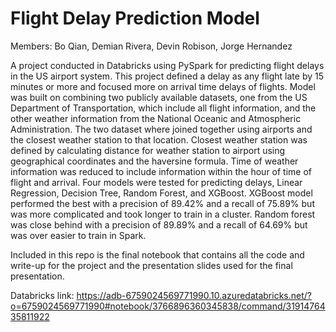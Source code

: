 # Flight Delay Prediction Model
Members: Bo Qian, Demian Rivera, Devin Robison, Jorge Hernandez

A project conducted in Databricks using PySpark for predicting flight delays in the US airport system. This project defined a delay as any flight late by 15 minutes or more and focused more on arrival time delays of flights. Model was built on combining two publicly available datasets, one from the US Department of Transportation, which include all flight information, and the other weather information from the National Oceanic and Atmospheric Administration. The two dataset where joined together using airports and the closest weather station to that location. Closest weather station was defined by calculating distance for weather station to airport using geographical coordinates and the haversine formula. Time of weather information was reduced to include information within the hour of time of flight and arrival. Four models were tested for predicting delays, Linear Regression, Decision Tree, Random Forest, and XGBoost. XGBoost model performed the best with a precision of 89.42% and a recall of 75.89% but was more complicated and took longer to train in a cluster. Random forest was close behind with a precision of 89.89% and a recall of 64.69% but was over easier to train in Spark.

Included in this repo is the final notebook that contains all the code and write-up for the project and the presentation slides used for the final presentation.

Databricks link: https://adb-6759024569771990.10.azuredatabricks.net/?o=6759024569771990#notebook/3766896360345838/command/3191476435811922
